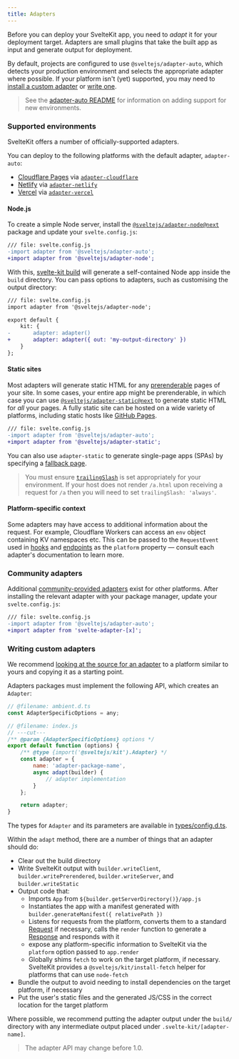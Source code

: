 ```yaml
---
title: Adapters
---
```


Before you can deploy your SvelteKit app, you need to _adapt_ it for your deployment target. Adapters are small plugins that take the built app as input and generate output for deployment.

By default, projects are configured to use `@sveltejs/adapter-auto`, which detects your production environment and selects the appropriate adapter where possible. If your platform isn't (yet) supported, you may need to [install a custom adapter](/docs/adapters#community-adapters) or [write one](/docs/adapters#writing-custom-adapters).

> See the [adapter-auto README](https://github.com/sveltejs/kit/tree/master/packages/adapter-auto) for information on adding support for new environments.

### Supported environments

SvelteKit offers a number of officially-supported adapters.

You can deploy to the following platforms with the default adapter, `adapter-auto`:

- [Cloudflare Pages](https://developers.cloudflare.com/pages/) via [`adapter-cloudflare`](https://github.com/sveltejs/kit/tree/master/packages/adapter-cloudflare)
- [Netlify](https://netlify.com) via [`adapter-netlify`](https://github.com/sveltejs/kit/tree/master/packages/adapter-netlify)
- [Vercel](https://vercel.com) via [`adapter-vercel`](https://github.com/sveltejs/kit/tree/master/packages/adapter-vercel)

#### Node.js

To create a simple Node server, install the [`@sveltejs/adapter-node@next`](https://github.com/sveltejs/kit/tree/master/packages/adapter-node) package and update your `svelte.config.js`:

```diff
/// file: svelte.config.js
-import adapter from '@sveltejs/adapter-auto';
+import adapter from '@sveltejs/adapter-node';
```

With this, [svelte-kit build](/docs/cli#svelte-kit-build) will generate a self-contained Node app inside the `build` directory. You can pass options to adapters, such as customising the output directory:

```diff
/// file: svelte.config.js
import adapter from '@sveltejs/adapter-node';

export default {
	kit: {
-		adapter: adapter()
+		adapter: adapter({ out: 'my-output-directory' })
	}
};
```

#### Static sites

Most adapters will generate static HTML for any [prerenderable](/docs/page-options#prerender) pages of your site. In some cases, your entire app might be prerenderable, in which case you can use [`@sveltejs/adapter-static@next`](https://github.com/sveltejs/kit/tree/master/packages/adapter-static) to generate static HTML for _all_ your pages. A fully static site can be hosted on a wide variety of platforms, including static hosts like [GitHub Pages](https://pages.github.com/).

```diff
/// file: svelte.config.js
-import adapter from '@sveltejs/adapter-auto';
+import adapter from '@sveltejs/adapter-static';
```

You can also use `adapter-static` to generate single-page apps (SPAs) by specifying a [fallback page](https://github.com/sveltejs/kit/tree/master/packages/adapter-static#spa-mode).

> You must ensure [`trailingSlash`](configuration#trailingslash) is set appropriately for your environment. If your host does not render `/a.html` upon receiving a request for `/a` then you will need to set `trailingSlash: 'always'`.

#### Platform-specific context

Some adapters may have access to additional information about the request. For example, Cloudflare Workers can access an `env` object containing KV namespaces etc. This can be passed to the `RequestEvent` used in [hooks](/docs/hooks) and [endpoints](/docs/routing#endpoints) as the `platform` property — consult each adapter's documentation to learn more.

### Community adapters

Additional [community-provided adapters](https://sveltesociety.dev/components#adapters) exist for other platforms. After installing the relevant adapter with your package manager, update your `svelte.config.js`:

```diff
/// file: svelte.config.js
-import adapter from '@sveltejs/adapter-auto';
+import adapter from 'svelte-adapter-[x]';
```

### Writing custom adapters

We recommend [looking at the source for an adapter](https://github.com/sveltejs/kit/tree/master/packages) to a platform similar to yours and copying it as a starting point.

Adapters packages must implement the following API, which creates an `Adapter`:

```js
// @filename: ambient.d.ts
const AdapterSpecificOptions = any;

// @filename: index.js
// ---cut---
/** @param {AdapterSpecificOptions} options */
export default function (options) {
	/** @type {import('@sveltejs/kit').Adapter} */
	const adapter = {
		name: 'adapter-package-name',
		async adapt(builder) {
			// adapter implementation
		}
	};

	return adapter;
}
```

The types for `Adapter` and its parameters are available in [types/config.d.ts](https://github.com/sveltejs/kit/blob/master/packages/kit/types/config.d.ts).

Within the `adapt` method, there are a number of things that an adapter should do:

- Clear out the build directory
- Write SvelteKit output with `builder.writeClient`, `builder.writePrerendered`, `builder.writeServer`, and `builder.writeStatic`
- Output code that:
  - Imports `App` from `${builder.getServerDirectory()}/app.js`
  - Instantiates the app with a manifest generated with `builder.generateManifest({ relativePath })`
  - Listens for requests from the platform, converts them to a standard [Request](https://developer.mozilla.org/en-US/docs/Web/API/Request) if necessary, calls the `render` function to generate a [Response](https://developer.mozilla.org/en-US/docs/Web/API/Response) and responds with it
  - expose any platform-specific information to SvelteKit via the `platform` option passed to `app.render`
  - Globally shims `fetch` to work on the target platform, if necessary. SvelteKit provides a `@sveltejs/kit/install-fetch` helper for platforms that can use `node-fetch`
- Bundle the output to avoid needing to install dependencies on the target platform, if necessary
- Put the user's static files and the generated JS/CSS in the correct location for the target platform

Where possible, we recommend putting the adapter output under the `build/` directory with any intermediate output placed under `.svelte-kit/[adapter-name]`.

> The adapter API may change before 1.0.
